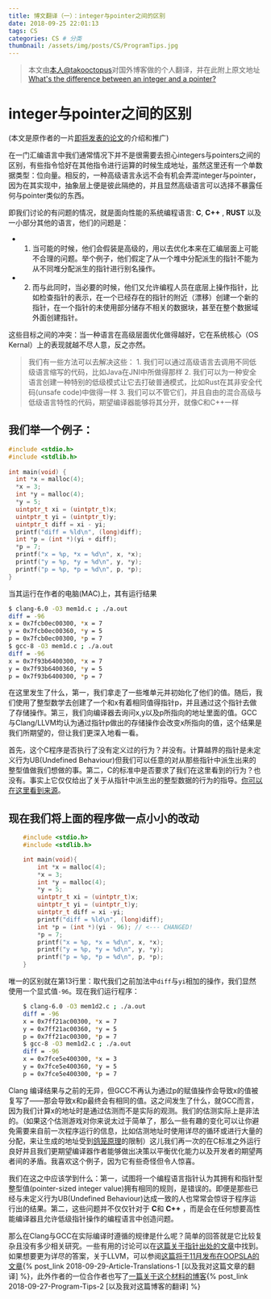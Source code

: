 ```yaml
---
title: 博文翻译（一）：integer与pointer之间的区别
date: 2018-09-25 22:01:13
tags: CS
categories: CS # 分类
thumbnail: /assets/img/posts/CS/ProgramTips.jpg
---
```


>本文由[本人@takooctopus](https://takooctopus.github.io "たこ焼きのGITHUB")对国外博客做的个人翻译，并在此附上原文地址
>[What's the difference between an integer and a pointer?](https://blog.regehr.org/archives/1621 "EMBEDDED IN ACADEMIA")

# integer与pointer之间的区别
(本文是原作者的一片[即将发表的论文](http://www.cs.utah.edu/~regehr/oopsla18.pdf "Reconciling High-Level Optimizations and Low-Level Code
in LLVM")的介绍和推广)

在一门汇编语言中我们通常情况下并不是很需要去担心integers与pointers之间的区别，有些指令恰好在其他指令进行运算的时候生成地址，虽然这里还有一个单数据类型：位向量。相反的，一种高级语言永远不会有机会弄混integer与pointer，因为在其实现中，抽象层上便是彼此隔绝的，并且显然高级语言可以选择不暴露任何与pointer类似的东西。

即我们讨论的有问题的情况，就是面向性能的系统编程语言: **C**, **C++** , **RUST** 以及一小部分其他的语言，他们的问题是：

- 1. 当可能的时候，他们会假装是高级的，用以去优化本来在汇编层面上可能不合理的问题。举个例子，他们假定了从一个堆中分配派生的指针不能为从不同堆分配派生的指针进行别名操作。
- 2. 而与此同时，当必要的时候，他们又允许编程人员在底层上操作指针，比如检查指针的表示，在一个已经存在的指针的附近（漂移）创建一个新的指针，在一个指针的未使用部分储存不相关的数据块，甚至在整个数据域外面创建指针。

这些目标之间的冲突：当一种语言在高级层面优化做得越好，它在系统核心（OS Kernal）上的表现就越不尽人意，反之亦然。

>我们有一些方法可以去解决这些：
    1. 我们可以通过高级语言去调用不同低级语言缩写的代码，比如Java在JNI中所做得那样
    2. 我们可以为一种安全语言创建一种特别的低级模式让它去打破普通模式，比如Rust在其非安全代码(unsafe code)中做得一样
    3. 我们可以不管它们，并且自由的混合高级与低级语言特性的代码，期望编译器能够将其分开，就像C和C++一样

## 我们举一个例子：

```c++
#include <stdio.h>
#include <stdlib.h>
 
int main(void) {
  int *x = malloc(4);
  *x = 3;
  int *y = malloc(4);
  *y = 5;
  uintptr_t xi = (uintptr_t)x;
  uintptr_t yi = (uintptr_t)y;
  uintptr_t diff = xi - yi;
  printf("diff = %ld\n", (long)diff);
  int *p = (int *)(yi + diff);
  *p = 7;
  printf("x = %p, *x = %d\n", x, *x);
  printf("y = %p, *y = %d\n", y, *y);
  printf("p = %p, *p = %d\n", p, *p);
}
```

当其运行在作者的电脑(MAC)上，其有运行结果

```bash preset=tako-commandline
$ clang-6.0 -O3 mem1d.c ; ./a.out
diff = -96
x = 0x7fcb0ec00300, *x = 7
y = 0x7fcb0ec00360, *y = 5
p = 0x7fcb0ec00300, *p = 7
$ gcc-8 -O3 mem1d.c ; ./a.out
diff = -96
x = 0x7f93b6400300, *x = 7
y = 0x7f93b6400360, *y = 5
p = 0x7f93b6400300, *p = 7
```

在这里发生了什么，第一，我们拿走了一些堆单元并初始化了他们的值。随后，我们使用了整型数学去创建了一个和x有着相同值得指针p，并且通过这个指针去做了存储操作。第三，我们向编译器去询问x,y以及p所指向的地址里面的值。GCC与Clang/LLVM均认为通过指针p做出的存储操作会改变x所指向的值，这个结果是我们所期望的，但让我们更深入地看一看。

首先，这个C程序是否执行了没有定义过的行为？并没有。计算越界的指针是未定义行为UB(Undefined Behaviour)但我们可以任意的对从那些指针中派生出来的整型值做我们想做的事。第二，C的标准中是否要求了我们在这里看到的行为？也没有。事实上它仅仅给出了关于从指针中派生出的整型数据的行为的指导。[你可以在这里看到来源](https://nullprogram.com/blog/2016/05/30/ "You Can't Always Hash Pointers in C")。

## 现在我们将上面的程序做一点小小的改动

```c
    #include <stdio.h>
    #include <stdlib.h>

    int main(void){
        int *x = malloc(4);
        *x = 3;
        int *y = malloc(4);
        *y = 5;
        uintptr_t xi = (uintptr_t)x;
        uintptr_t yi = (uintptr_t)y;
        uintptr_t diff = xi -yi;
        printf("diff = %ld\n", (long)diff);
        int *p = (int *)(yi - 96); // <--- CHANGED!
        *p = 7;
        printf("x = %p, *x = %d\n", x, *x);
        printf("y = %p, *y = %d\n", y, *y);
        printf("p = %p, *p = %d\n", p, *p);
    }
```

唯一的区别就在第13行里：取代我们之前加法中`diff`与`yi`相加的操作，我们显然使用一个显式值`-96`。现在我们运行程序：

```bash preset=tako-commandline
    $ clang-6.0 -O3 mem1d2.c ; ./a.out
    diff = -96
    x = 0x7ff21ac00300, *x = 7
    y = 0x7ff21ac00360, *y = 5
    p = 0x7ff21ac00300, *p = 7
    $ gcc-8 -O3 mem1d2.c ; ./a.out
    diff = -96
    x = 0x7fce5e400300, *x = 3
    y = 0x7fce5e400360, *y = 5
    p = 0x7fce5e400300, *p = 7
```

Clang 编译结果与之前的无异，但GCC不再认为通过p的赋值操作会导致x的值被复写了——那会导致x和p最终会有相同的值。这之间发生了什么，就GCC而言，因为我们计算x的地址时是通过估测而不是实际的观测。我们的估测实际上是非法的。（如果这个估测游戏对你来说太过于简单了，那么一些有趣的变化可以让你避免需要来自前一次程序运行的信息，比如估测地址时使用详尽的循环或进行大量的分配，来让生成的地址受到[鸽笼原理](https://en.wikipedia.org/wiki/Pigeonhole_principle "Pigeonhole principle")的限制）这儿我们再一次的在C标准之外运行良好并且我们更期望编译器作者能够做出决策以平衡优化能力以及开发者的期望两者间的矛盾。我喜欢这个例子，因为它有些奇怪但令人惊喜。

我们在这之中应该学到什么：第一，试图将一个编程语言指针认为其拥有和指针型整型值(pointer-sized integer value)拥有相同的规则，是错误的。即便是那些已经与未定义行为UB(Undefined Behaviour)达成一致的人也常常会惊讶于程序运行出的结果。第二，这些问题并不仅仅针对于 **C**和 **C++** ，而是会在任何想要高性能编译器且允许低级指针操作的编程语言中创造问题。

那么在Clang与GCC在实际编译时遵循的规律是什么呢？简单的回答就是它比较复杂且没有多少相关研究。一些有用的讨论可以在[这篇关于指针出处的文章](http://www.open-std.org/jtc1/sc22/wg14/www/docs/n2263.htm "Clarifying Pointer Provenance v4")中找到。如果想要更为详尽的答案，关于LLVM，可以参阅[这篇将于11月发布在OOPSLA的文章](http://www.cs.utah.edu/~regehr/oopsla18.pdf "Reconciling High-Level Optimizations and Low-Level Code
in LLVM"){% post_link 2018-09-29-Article-Translations-1 [以及我对这篇文章的翻译] %}，此外作者的一位合作者也写了[一篇关于这个材料的博客](https://www.ralfj.de/blog/2018/07/24/pointers-and-bytes.html "Pointers Are Complicated, or: What's in a Byte?"){% post_link 2018-09-27-Program-Tips-2 [以及我对这篇博客的翻译] %}